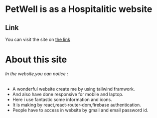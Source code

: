 # PetWell is as a Hospitalitic website


## Link 
You can visit the site on [the link](https://mystifying-beaver-f1f9fe.netlify.app/)

# About this site

###### In the website,you can notice :

* A wonderful website create me by using tailwind framwork.
* And also have done responsive for mobile and laptop.
* Here i use fantastic some information and icons.
* It is making by react,react-router-dom,firebase authentication.
* People have to access in website by gmail and  email password id.